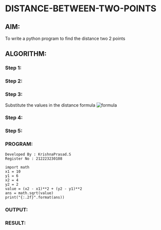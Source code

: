 # DISTANCE-BETWEEN-TWO-POINTS

## AIM:
To write a python program to find the distance two 2 points
## ALGORITHM:
### Step 1: 
### Step 2: 
### Step 3: 
Substitute the values in the distance formula  ![formula](/formula.JPG)
### Step 4: 
### Step 5: 
### PROGRAM:
```
Developed By : KrishnaPrasad.S
Register No : 212223230108
```
```
import math
x1 = 10
y1 = 6
x2 = 4
y2 = 2
value = (x2 - x1)**2 + (y2 - y1)**2
ans = math.sqrt(value)
print("{:.2f}".format(ans))
```
  


### OUTPUT:


### RESULT:
